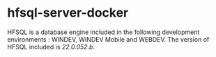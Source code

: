 # hfsql-server-docker

HFSQL is a database engine included in the following development environments : WINDEV, WINDEV Mobile and WEBDEV. 
The version of HFSQL included is *22.0.052.b*.

